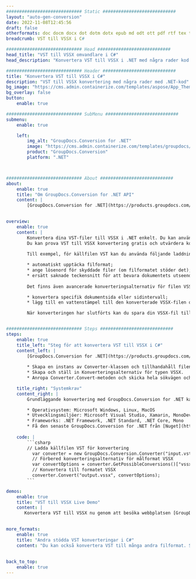 ```yaml
---
############################# Static ############################
layout: "auto-gen-conversion"
date: 2022-11-08T12:45:56
draft: false
otherformats: doc docm docx dot dotm dotx epub md odt ott pdf rtf tex txt vdx vsdm vsdx vssm vssx vstm vstx vsx vtx xps
breadcrumb: VST till VSSX i C#

############################# Head ############################
head_title: "VST till VSSX omvandlare i C#"
head_description: "Konvertera VST till VSSX i .NET med några rader kod. Använd GroupDocs Document Conversion API för att konvertera över 160 filformat."

############################# Header ############################
title: "Konvertera VST till VSSX i C#"
description: "VST till VSSX konvertering med några rader med .NET-kod"
bg_image: "https://cms.admin.containerize.com/templates/aspose/App_Themes/V3/images/bg/header1.png"
bg_overlay: false
button:
    enable: true

############################# SubMenu ############################
submenu:
    enable: true

    left:
        img_alt: "GroupDocs.Conversion for .NET"
        image: "https://cms.admin.containerize.com/templates/groupdocs/images/product-logos/90x90-noborder/groupdocs-conversion-net.png"
        product: "GroupDocs.Conversion"
        platform: ".NET"



############################# About ############################
about:
    enable: true
    title: "Om GroupDocs.Conversion for .NET API"
    content: |
        [GroupDocs.Conversion for .NET](https://products.groupdocs.com/conversion/net/) kan användas för att konvertera Microsoft Word, Excel, PowerPoint, PDF, Visio och andra format. GroupDocs.Conversion är ett fristående API som är lämpligt för back-end och interna system där hög prestanda krävs. Det beror inte på någon programvara som Microsoft eller Open Office.
    

overview:
    enable: true
    content: |
        Konvertera dina VST-filer till VSSX i .NET enkelt. Du kan använda bara ett par C# kodrader i valfri plattform som du vill, som - Windows, Linux, macOS.
        Du kan prova VST till VSSX konvertering gratis och utvärdera konverteringsresultatens kvalitet. Tillsammans med enkla filkonverteringsscenarier kan du prova mer avancerade alternativ för att ladda källfilen VST och för att spara resultatet VSSX. 
        
        Till exempel, för källfilen VST kan du använda följande laddningsalternativ:

        * automatiskt upptäcka filformat;
        * ange lösenord för skyddade filer (om filformatet stöder det);
        * ersätt saknade teckensnitt för att bevara dokumentets utseende.
        
        Det finns även avancerade konverteringsalternativ för filen VSSX:

        * konvertera specifik dokumentsida eller sidintervall;
        * lägg till en vattenstämpel till den konverterade VSSX-filen och många fler.

        När konverteringen har slutförts kan du spara din VSSX-fil till den lokala filsökvägen eller någon tredje parts lagring som FTP, Amazon S3, Google Drive, Dropbox etc. Observera - för att konvertera VST till {{ TO}} det finns inget behov av någon ytterligare programvara installerad - som MS Office, Open Office, Adobe Acrobat Reader etc.


############################# Steps ############################
steps:
    enable: true
    title_left: "Steg för att konvertera VST till VSSX i C#"
    content_left: |
        [GroupDocs.Conversion for .NET](https://products.groupdocs.com/conversion/net/) gör det enkelt för utvecklare att konvertera en VST-fil till VSSX med några rader kod.
        
        * Skapa en instans av Converter-klassen och tillhandahåll filen VST med den fullständiga sökvägen
        * Skapa och ställ in Konverteringsalternativ för typen VSSX.
        * Anropa Converter.Convert-metoden och skicka hela sökvägen och formatet (VSSX) som en parameter

    title_right: "Systemkrav"
    content_right: |
        Grundläggande konvertering med GroupDocs.Conversion for .NET kan göras med bara några enkla steg. Våra API:er stöds på alla större plattformar och operativsystem. Innan du kör koden nedan, se till att du har följande förutsättningar installerade på ditt system.

        * Operativsystem: Microsoft Windows, Linux, MacOS
        * Utvecklingsmiljöer: Microsoft Visual Studio, Xamarin, MonoDevelop
        * Frameworks: .NET Framework, .NET Standard, .NET Core, Mono
        * Få den senaste GroupDocs.Conversion for .NET från [Nuget](https://www.nuget.org/packages/groupdocs.conversion)
         
    code: |
        ```csharp    
        // Ladda källfilen VST för konvertering
          var converter = new GroupDocs.Conversion.Converter("input.vst");
          // Förbered konverteringsalternativ för målformat VSSX
          var convertOptions = converter.GetPossibleConversions()["vssx"].ConvertOptions;
          // Konvertera till formatet VSSX
          converter.Convert("output.vssx", convertOptions);
        ```

demos:
    enable: true
    title: "VST till VSSX Live Demo"
    content: |
       Konvertera VST till VSSX nu genom att besöka webbplatsen [GroupDocs.Conversion App](https://products.groupdocs.app/conversion/family). Onlinedemo har följande fördelar
          

more_formats:
    enable: true
    title: "Andra stödda VST konverteringar i C#"
    content: "Du kan också konvertera VST till många andra filformat. Se listan nedan."
       
       
back_to_top:
    enable: true
---
```

